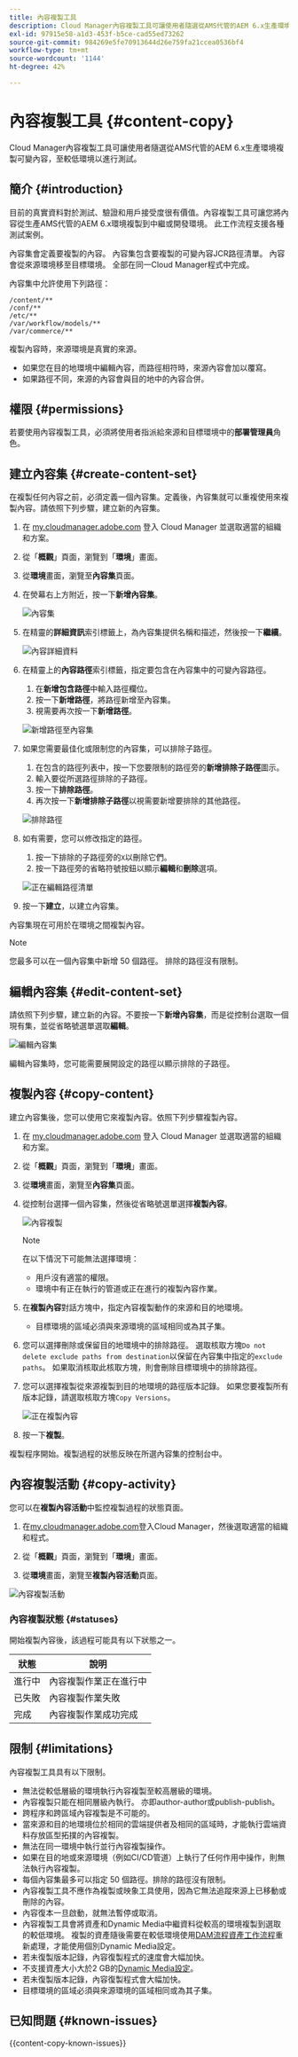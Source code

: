 ```yaml
---
title: 內容複製工具
description: Cloud Manager內容複製工具可讓使用者隨選從AMS代管的AEM 6.x生產環境複製可變內容，至較低環境以進行測試。
exl-id: 97915e58-a1d3-453f-b5ce-cad55ed73262
source-git-commit: 984269e5fe70913644d26e759fa21ccea0536bf4
workflow-type: tm+mt
source-wordcount: '1144'
ht-degree: 42%

---
```



# 內容複製工具 {#content-copy}

Cloud Manager內容複製工具可讓使用者隨選從AMS代管的AEM 6.x生產環境複製可變內容，至較低環境以進行測試。

## 簡介 {#introduction}

目前的真實資料對於測試、驗證和用戶接受度很有價值。內容複製工具可讓您將內容從生產AMS代管的AEM 6.x環境複製到中繼或開發環境。 此工作流程支援各種測試案例。

內容集會定義要複製的內容。 內容集包含要複製的可變內容JCR路徑清單。 內容會從來源環境移至目標環境。 全部在同一Cloud Manager程式中完成。

內容集中允許使用下列路徑：

```text
/content/**
/conf/**
/etc/**
/var/workflow/models/**
/var/commerce/**
```

複製內容時，來源環境是真實的來源。

* 如果您在目的地環境中編輯內容，而路徑相符時，來源內容會加以覆寫。
* 如果路徑不同，來源的內容會與目的地中的內容合併。

## 權限 {#permissions}

若要使用內容複製工具，必須將使用者指派給來源和目標環境中的&#x200B;**部署管理員**&#x200B;角色。

## 建立內容集 {#create-content-set}

在複製任何內容之前，必須定義一個內容集。定義後，內容集就可以重複使用來複製內容。請依照下列步驟，建立新的內容集。

1. 在 [my.cloudmanager.adobe.com](https://my.cloudmanager.adobe.com/) 登入 Cloud Manager 並選取適當的組織和方案。

1. 從「**概觀**」頁面，瀏覽到「**環境**」畫面。

1. 從&#x200B;**環境**&#x200B;畫面，瀏覽至&#x200B;**內容集**&#x200B;頁面。

1. 在熒幕右上方附近，按一下&#x200B;**新增內容集**。

   ![內容集](/help/assets/content-sets.png)

1. 在精靈的&#x200B;**詳細資訊**&#x200B;索引標籤上，為內容集提供名稱和描述，然後按一下&#x200B;**繼續**。

   ![內容詳細資料](/help/assets/add-content-set-details.png)

1. 在精靈上的&#x200B;**內容路徑**&#x200B;索引標籤，指定要包含在內容集中的可變內容路徑。

   1. 在&#x200B;**新增包含路徑**&#x200B;中輸入路徑欄位。
   1. 按一下&#x200B;**新增路徑**，將路徑新增至內容集。
   1. 視需要再次按一下&#x200B;**新增路徑**。

   ![新增路徑至內容集](/help/assets/add-content-set-paths.png)

1. 如果您需要最佳化或限制您的內容集，可以排除子路徑。

   1. 在包含的路徑列表中，按一下您要限制的路徑旁的&#x200B;**新增排除子路徑**&#x200B;圖示。
   1. 輸入要從所選路徑排除的子路徑。
   1. 按一下&#x200B;**排除路徑**。
   1. 再次按一下&#x200B;**新增排除子路徑**&#x200B;以視需要新增要排除的其他路徑。

   ![排除路徑](/help/assets/add-content-set-paths-excluded.png)

1. 如有需要，您可以修改指定的路徑。

   1. 按一下排除的子路徑旁的`X`以刪除它們。
   1. 按一下路徑旁的省略符號按鈕以顯示&#x200B;**編輯**&#x200B;和&#x200B;**刪除**&#x200B;選項。

   ![正在編輯路徑清單](/help/assets/add-content-set-excluded-paths.png)

1. 按一下&#x200B;**建立**，以建立內容集。

內容集現在可用於在環境之間複製內容。

>[!NOTE]
>
>您最多可以在一個內容集中新增 50 個路徑。
>排除的路徑沒有限制。

## 編輯內容集 {#edit-content-set}

請依照下列步驟，建立新的內容。不要按一下&#x200B;**新增內容集**，而是從控制台選取一個現有集，並從省略號選單選取&#x200B;**編輯**。

![編輯內容集](/help/assets/edit-content-set.png)

編輯內容集時，您可能需要展開設定的路徑以顯示排除的子路徑。

## 複製內容 {#copy-content}

建立內容集後，您可以使用它來複製內容。依照下列步驟複製內容。

1. 在 [my.cloudmanager.adobe.com](https://my.cloudmanager.adobe.com/) 登入 Cloud Manager 並選取適當的組織和方案。

1. 從「**概觀**」頁面，瀏覽到「**環境**」畫面。

1. 從&#x200B;**環境**&#x200B;畫面，瀏覽至&#x200B;**內容集**&#x200B;頁面。

1. 從控制台選擇一個內容集，然後從省略號選單選擇&#x200B;**複製內容**。

   ![內容複製](/help/assets/copy-content.png)

   >[!NOTE]
   >
   >在以下情況下可能無法選擇環境：
   >
   >* 用戶沒有適當的權限。
   >* 環境中有正在執行的管道或正在進行的複製內容作業。

1. 在&#x200B;**複製內容**&#x200B;對話方塊中，指定內容複製動作的來源和目的地環境。
   * 目標環境的區域必須與來源環境的區域相同或為其子集。

1. 您可以選擇刪除或保留目的地環境中的排除路徑。 選取核取方塊`Do not delete exclude paths from destination`以保留在內容集中指定的`exclude paths`。 如果取消核取此核取方塊，則會刪除目標環境中的排除路徑。

1. 您可以選擇複製從來源複製到目的地環境的路徑版本記錄。 如果您要複製所有版本記錄，請選取核取方塊`Copy Versions`。

   ![正在複製內容](/help/assets/copying-content.png)

1. 按一下&#x200B;**複製**。

複製程序開始。複製過程的狀態反映在所選內容集的控制台中。

## 內容複製活動 {#copy-activity}

您可以在&#x200B;**複製內容活動**&#x200B;中監控複製過程的狀態頁面。

1. 在[my.cloudmanager.adobe.com](https://my.cloudmanager.adobe.com/)登入Cloud Manager，然後選取適當的組織和程式。

1. 從「**概觀**」頁面，瀏覽到「**環境**」畫面。

1. 從&#x200B;**環境**&#x200B;畫面，瀏覽至&#x200B;**複製內容活動**&#x200B;頁面。

![內容複製活動](/help/assets/copy-content-activity.png)

### 內容複製狀態 {#statuses}

開始複製內容後，該過程可能具有以下狀態之一。

| 狀態 | 說明 |
|---|---|
| 進行中 | 內容複製作業正在進行中 |
| 已失敗 | 內容複製作業失敗 |
| 完成 | 內容複製作業成功完成 |

## 限制 {#limitations}

內容複製工具具有以下限制。

* 無法從較低層級的環境執行內容複製至較高層級的環境。
* 內容複製只能在相同層級內執行。 亦即author-author或publish-publish。
* 跨程序和跨區域內容複製是不可能的。
* 當來源和目的地環境位於相同的雲端提供者及相同的區域時，才能執行雲端資料存放區型拓撲的內容複製。
* 無法在同一環境中執行並行內容複製操作。
* 如果在目的地或來源環境（例如CI/CD管道）上執行了任何作用中操作，則無法執行內容複製。
* 每個內容集最多可以指定 50 個路徑。排除的路徑沒有限制。
* 內容複製工具不應作為複製或映象工具使用，因為它無法追蹤來源上已移動或刪除的內容。
* 內容復本一旦啟動，就無法暫停或取消。
* 內容複製工具會將資產和Dynamic Media中繼資料從較高的環境複製到選取的較低環境。 複製的資產隨後需要在較低環境使用[DAM流程資產工作流程](https://experienceleague.adobe.com/zh-hant/docs/experience-manager-65/content/assets/using/assets-workflow)重新處理，才能使用個別Dynamic Media設定。
* 若未復製版本記錄，內容復製程式的速度會大幅加快。
* 不支援資產大小大於2 GB的[Dynamic Media設定](https://experienceleague.adobe.com/en/docs/experience-manager-65/content/assets/dynamic/config-dms7#optional-config-dms7-assets-larger-than-2gb)。
* 若未復製版本記錄，內容復製程式會大幅加快。
* 目標環境的區域必須與來源環境的區域相同或為其子集。

## 已知問題 {#known-issues}

{{content-copy-known-issues}}

